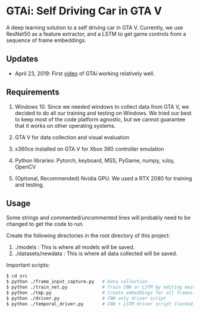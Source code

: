 # GTAi: Self Driving Car in GTA V

A deep learning solution to a self driving car in GTA V. Currently, we use ResNet50 as a feature extractor, and a LSTM to get game controls from a sequence of frame embeddings.

## Updates

* April 23, 2019: First [video](https://youtu.be/G2as7jAU4LM) of GTAi working relatively well.

## Requirements

1. Windows 10. Since we needed windows to collect data from GTA V, we decided to do all our training and testing on Windows. We tried our best to keep most of the code platform agnostic, but we cannot guarantee that it works on other operating systems.

2. GTA V for data collection and visual evaluation

3. x360ce installed on GTA V for Xbox 360 controller emulation

4. Python libraries: Pytorch, keyboard, MSS, PyGame, numpy, vJoy, OpenCV

5. (Optional, Recommended) Nvidia GPU. We used a RTX 2080 for training and testing.

## Usage

Some strings and commented/uncommented lines will probably need to be changed to get the code to run.

Create the following directories in the root directory of this project:

1. ./models : This is where all models will be saved.
2. ./datasets/newdata : This is where all data collected will be saved.

Important scripts:

```bash
$ cd src
$ python ./frame_input_capture.py   # Data collection
$ python ./train_net.py             # Train CNN or LSTM by editing main() code appropriately
$ python ./tmp.py                   # Create embeddings for all frames using trained CNN. This is needed to train the LSTM.
$ python ./driver.py                # CNN only driver script
$ python ./temporal_driver.py       # CNN + LSTM driver script (locked framerate)
``` 